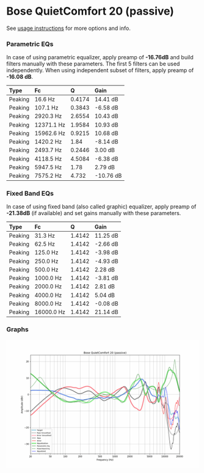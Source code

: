 # Bose QuietComfort 20 (passive)
See [usage instructions](https://github.com/jaakkopasanen/AutoEq#usage) for more options and info.

### Parametric EQs
In case of using parametric equalizer, apply preamp of **-16.76dB** and build filters manually
with these parameters. The first 5 filters can be used independently.
When using independent subset of filters, apply preamp of **-16.08 dB**.

| Type    | Fc         |      Q | Gain      |
|:--------|:-----------|:-------|:----------|
| Peaking | 16.6 Hz    | 0.4174 | 14.41 dB  |
| Peaking | 107.1 Hz   | 0.3843 | -6.58 dB  |
| Peaking | 2920.3 Hz  | 2.6554 | 10.43 dB  |
| Peaking | 12371.1 Hz | 1.9584 | 10.93 dB  |
| Peaking | 15962.6 Hz | 0.9215 | 10.68 dB  |
| Peaking | 1420.2 Hz  | 1.84   | -8.14 dB  |
| Peaking | 2493.7 Hz  | 0.2446 | 3.00 dB   |
| Peaking | 4118.5 Hz  | 4.5084 | -6.38 dB  |
| Peaking | 5947.5 Hz  | 1.78   | 2.79 dB   |
| Peaking | 7575.2 Hz  | 4.732  | -10.76 dB |

### Fixed Band EQs
In case of using fixed band (also called graphic) equalizer, apply preamp of **-21.38dB**
(if available) and set gains manually with these parameters.

| Type    | Fc         |      Q | Gain     |
|:--------|:-----------|:-------|:---------|
| Peaking | 31.3 Hz    | 1.4142 | 11.25 dB |
| Peaking | 62.5 Hz    | 1.4142 | -2.66 dB |
| Peaking | 125.0 Hz   | 1.4142 | -3.98 dB |
| Peaking | 250.0 Hz   | 1.4142 | -4.93 dB |
| Peaking | 500.0 Hz   | 1.4142 | 2.28 dB  |
| Peaking | 1000.0 Hz  | 1.4142 | -3.81 dB |
| Peaking | 2000.0 Hz  | 1.4142 | 2.81 dB  |
| Peaking | 4000.0 Hz  | 1.4142 | 5.04 dB  |
| Peaking | 8000.0 Hz  | 1.4142 | -0.08 dB |
| Peaking | 16000.0 Hz | 1.4142 | 21.14 dB |

### Graphs
![](./Bose%20QuietComfort%2020%20(passive).png)